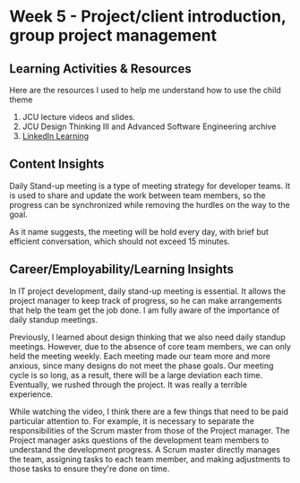 # Week 5 - Project/client introduction, group project management

## Learning Activities & Resources

Here are the resources I used to help me understand how to use the child theme

1. JCU lecture videos and slides. 
2. JCU Design Thinking III and Advanced Software Engineering archive
3. [LinkedIn Learning](https://www.linkedin.com/learning/agile-at-work-driving-productive-agile-meetings/having-daily-stand-up-meetings-2?u=2223545)

## Content Insights

Daily Stand-up meeting is a type of meeting strategy for developer teams. 
It is used to share and update the work between team members, 
so the progress can be synchronized 
while removing the hurdles on the way to the goal.

As it name suggests, the meeting will be hold every day, 
with brief but efficient conversation, 
which should not exceed 15 minutes. 

## Career/Employability/Learning Insights

In IT project development, daily stand-up meeting is essential. It allows the project manager to keep track of progress, so he can make arrangements that help the team get the job done. I am fully aware of the importance of daily standup meetings.

Previously, I learned about design thinking that we also need daily standup meetings. 
However, due to the absence of core team members, we can only held the meeting weekly.
Each meeting made our team more and more anxious, 
since many designs do not meet the phase goals. 
Our meeting cycle is so long, as a result, there will be a large deviation each time.
Eventually, we rushed through the project. It was really a terrible experience.

While watching the video, 
I think there are a few things that need to be paid particular attention to. 
For example, it is necessary to separate the responsibilities of the Scrum master 
from those of the Project manager.
The Project manager asks questions of the development team members 
to understand the development progress.
A Scrum master directly manages the team, assigning tasks to each team member, 
and making adjustments to those tasks to ensure they're done on time. 
